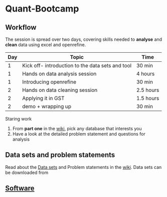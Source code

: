 # Quant-Bootcamp

## Workflow

The session is spread over two days, covering skills needed to **analyse** and **clean** data using excel and openrefine. 

|Day|Topic|Time|
|---|------|----|
|1|Kick off- introduction to the data sets and tool|30 min|
|1|Hands on data analysis session|4 hours|
|1|Introducing openrefine|30 min|
|2|Hands on data cleaning session|2.5 hours|
|2|Applying it in GST|1.5 hours|
|2|demo + wrapping up|30 min|

Staring work
1. From **part one** in the [wiki](https://github.com/sanjanakrishnan/Quant-Bootcamp/wiki), pick any database that interests you
2. Have a look at the detailed problem statement and questions for analysis

## Data sets and problem statements
Read about the [Data sets](https://github.com/sanjanakrishnan/Quant-Bootcamp/blob/master/data.md) and Problem statements in the [wiki](https://github.com/sanjanakrishnan/Quant-Bootcamp/wiki).
Data sets can be downloaded from 

## [Software](https://github.com/sanjanakrishnan/Quant-Bootcamp/blob/master/software.md)

